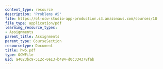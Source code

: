 ```yaml
---
content_type: resource
description: 'Problems #5'
file: https://ol-ocw-studio-app-production.s3.amazonaws.com/courses/18-s66-the-art-of-counting-spring-2003/a4023bc9512c0e13b484d0c334378fab_hw5.pdf
file_type: application/pdf
learning_resource_types:
- Assignments
parent_title: Assignments
parent_type: CourseSection
resourcetype: Document
title: hw5.pdf
type: OCWFile
uid: a4023bc9-512c-0e13-b484-d0c334378fab
---
```

